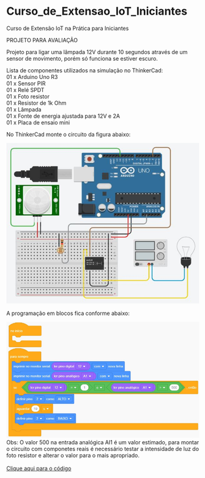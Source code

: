 # Curso_de_Extensao_IoT_Iniciantes
Curso de Extensão IoT na Prática para Iniciantes


PROJETO PARA AVALIAÇÃO

Projeto para ligar uma lâmpada 12V durante 10 segundos através de um sensor de movimento, porém só funciona se estiver escuro.

Lista de componentes utilizados na simulação no ThinkerCad:<br>
01 x Arduino Uno R3<br>
01 x Sensor PIR<br>
01 x Relé SPDT<br>
01 x Foto resistor<br>
01 x Resistor de 1k Ohm<br>
01 x Lâmpada<br>
01 x Fonte de energia ajustada para 12V e 2A<br>
01 x Placa de ensaio mini<br>

No ThinkerCad monte o circuito da figura abaixo:

<img src="Projeto para avaliação - Circuito.JPG">


A programação em blocos fica conforme abaixo:

<img src="Projeto para avaliação - Blocos.JPG">
Obs: O valor 500 na entrada analógica AI1 é um valor estimado, para montar o circuito com componetes reais é necessário testar a intensidade de luz do foto resistor e alterar o valor para o mais apropriado.
<br>
<br>
<a href="Projeto para avaliação.ino">Clique aqui para o código</a>
